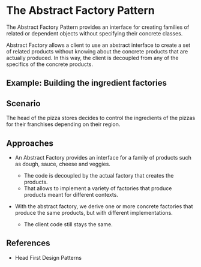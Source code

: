 # The Abstract Factory Pattern
The Abstract Factory Pattern provides an interface for creating families of related or dependent objects without specifying their concrete classes.
 
Abstract Factory allows a client to use an abstract interface to create a set of related products without knowing about the concrete products that are actually produced. 
In this way, the client is decoupled from any of the specifics of the concrete products.


## Example: Building the ingredient factories
## Scenario
The head of the pizza stores decides to control the ingredients of the pizzas for their franchises depending on their region.

## Approaches 
* An Abstract Factory provides an interface for a family of products such as dough, sauce, cheese and veggies.
  - The code is decoupled by the actual factory that creates the products.
  - That allows to implement a variety of factories that produce products meant for different contexts.
 
* With the abstract factory, we derive one or more concrete factories that produce the same products, but with different implementations.
  - The client code still stays the same.


## References
* Head First Design Patterns
